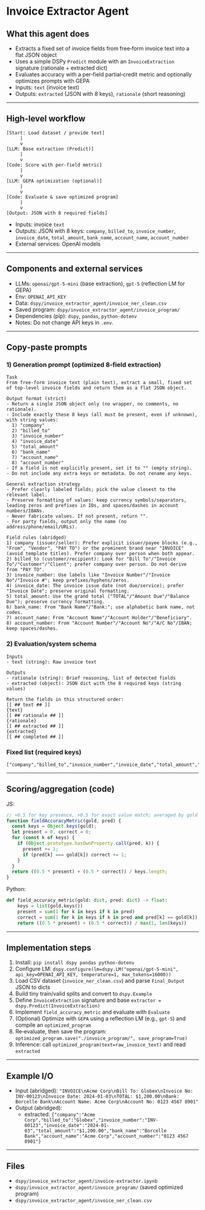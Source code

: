 # Invoice Extractor Agent

## What this agent does
- Extracts a fixed set of invoice fields from free‑form invoice text into a flat JSON object
- Uses a simple DSPy `Predict` module with an `InvoiceExtraction` signature (rationale + extracted dict)
- Evaluates accuracy with a per‑field partial‑credit metric and optionally optimizes prompts with GEPA
- Inputs: `text` (invoice text)
- Outputs: `extracted` (JSON with 8 keys), `rationale` (short reasoning)

---

## High-level workflow
```
[Start: Load dataset / provide text]
     |
     v
[LLM: Base extraction (Predict)]
     |
     v
[Code: Score with per‑field metric]
     |
     v
[LLM: GEPA optimization (optional)]
     |
     v
[Code: Evaluate & save optimized program]
     |
     v
[Output: JSON with 8 required fields]
```
- Inputs: invoice `text`
- Outputs: JSON with 8 keys: `company`, `billed_to`, `invoice_number`, `invoice_date`, `total_amount`, `bank_name`, `account_name`, `account_number`
- External services: OpenAI models

---

## Components and external services
- LLMs: `openai/gpt-5-mini` (base extraction), `gpt-5` (reflection LM for GEPA)
- Env: `OPENAI_API_KEY`
- Data: `dspy/invoice_extractor_agent/invoice_ner_clean.csv`
- Saved program: `dspy/invoice_extractor_agent/invoice_program/`
- Dependencies (pip): `dspy`, `pandas`, `python-dotenv`
- Notes: Do not change API keys in `.env`.

---

## Copy‑paste prompts

### 1) Generation prompt (optimized 8‑field extraction)
```
Task
From free‑form invoice text (plain text), extract a small, fixed set of top‑level invoice fields and return them as a flat JSON object.

Output format (strict)
- Return a single JSON object only (no wrapper, no comments, no rationale).
- Include exactly these 8 keys (all must be present, even if unknown), with string values:
  1) "company"
  2) "billed_to"
  3) "invoice_number"
  4) "invoice_date"
  5) "total_amount"
  6) "bank_name"
  7) "account_name"
  8) "account_number"
- If a field is not explicitly present, set it to "" (empty string).
- Do not include any extra keys or metadata. Do not rename any keys.

General extraction strategy
- Prefer clearly labeled fields; pick the value closest to the relevant label.
- Preserve formatting of values: keep currency symbols/separators, leading zeros and prefixes in IDs, and spaces/dashes in account numbers/IBANs.
- Never fabricate values. If not present, return "".
- For party fields, output only the name (no address/phone/email/URLs).

Field rules (abridged)
1) company (issuer/seller): Prefer explicit issuer/payee blocks (e.g., "From", "Vendor", "PAY TO") or the prominent brand near "INVOICE" (avoid template titles). Prefer company over person when both appear.
2) billed_to (customer/recipient): Look for "Bill To"/"Invoice To"/"Customer"/"Client"; prefer company over person. Do not derive from "PAY TO".
3) invoice_number: Use labels like "Invoice Number"/"Invoice No"/"Invoice #"; keep prefixes/hyphens/zeros.
4) invoice_date: The invoice issue date (not due/service); prefer "Invoice Date"; preserve original formatting.
5) total_amount: Use the grand total ("TOTAL"/"Amount Due"/"Balance Due"); preserve currency formatting.
6) bank_name: From "Bank Name"/"Bank:"; use alphabetic bank name, not codes.
7) account_name: From "Account Name"/"Account Holder"/"Beneficiary".
8) account_number: From "Account Number"/"Account No"/"A/C No"/IBAN; keep spaces/dashes.
```

### 2) Evaluation/system schema
```
Inputs
- text (string): Raw invoice text

Outputs
- rationale (string): Brief reasoning, list of detected fields
- extracted (object): JSON dict with the 8 required keys (string values)

Return the fields in this structured order:
[[ ## text ## ]]
{text}
[[ ## rationale ## ]]
{rationale}
[[ ## extracted ## ]]
{extracted}
[[ ## completed ## ]]
```

### Fixed list (required keys)
```
["company","billed_to","invoice_number","invoice_date","total_amount","bank_name","account_name","account_number"]
```

---

## Scoring/aggregation (code)
JS:
```javascript
// +0.5 for key presence, +0.5 for exact value match; averaged by gold key count
function fieldAccuracyMetric(gold, pred) {
  const keys = Object.keys(gold);
  let present = 0, correct = 0;
  for (const k of keys) {
    if (Object.prototype.hasOwnProperty.call(pred, k)) {
      present += 1;
      if (pred[k] === gold[k]) correct += 1;
    }
  }
  return ((0.5 * present) + (0.5 * correct)) / keys.length;
}
```

Python:
```python
def field_accuracy_metric(gold: dict, pred: dict) -> float:
    keys = list(gold.keys())
    present = sum(1 for k in keys if k in pred)
    correct = sum(1 for k in keys if k in pred and pred[k] == gold[k])
    return ((0.5 * present) + (0.5 * correct)) / max(1, len(keys))
```

---

## Implementation steps
1) Install: `pip install dspy pandas python-dotenv`
2) Configure LM: `dspy.configure(lm=dspy.LM("openai/gpt-5-mini", api_key=OPENAI_API_KEY, temperature=1, max_tokens=16000))`
3) Load CSV dataset (`invoice_ner_clean.csv`) and parse `Final_Output` JSON to dicts
4) Build tiny train/valid splits and convert to `dspy.Example`
5) Define `InvoiceExtraction` signature and base `extractor = dspy.Predict(InvoiceExtraction)`
6) Implement `field_accuracy_metric` and evaluate with `Evaluate`
7) (Optional) Optimize with `GEPA` using a reflection LM (e.g., `gpt-5`) and compile an `optimized_program`
8) Re‑evaluate, then save the program: `optimized_program.save("./invoice_program/", save_program=True)`
9) Inference: call `optimized_program(text=raw_invoice_text)` and read `extracted`

---

## Example I/O
- Input (abridged): `"INVOICE\nAcme Corp\nBill To: Globex\nInvoice No: INV-00123\nInvoice Date: 2024-01-03\nTOTAL: $1,200.00\nBank: Borcelle Bank\nAccount Name: Acme Corp\nAccount No: 0123 4567 8901"`
- Output (abridged):
  - extracted: `{"company":"Acme Corp","billed_to":"Globex","invoice_number":"INV-00123","invoice_date":"2024-01-03","total_amount":"$1,200.00","bank_name":"Borcelle Bank","account_name":"Acme Corp","account_number":"0123 4567 8901"}`

---

## Files
- `dspy/invoice_extractor_agent/invoice-extractor.ipynb`
- `dspy/invoice_extractor_agent/invoice_program/` (saved optimized program)
- `dspy/invoice_extractor_agent/invoice_ner_clean.csv`


